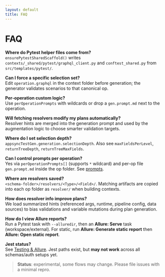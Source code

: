 ```yaml
---
layout: default
title: FAQ
---
```


# FAQ

**Where do Pytest helper files come from?**\
`ensurePytestSharedScaffold()` writes `contexts/_shared/pytest/graphql_client.py` and `conftest_shared.py` from `src/templates/pytest/`.

**Can I force a specific selection set?**\
Edit `operation.graphql` in the context folder before generation; the generator validates scenarios to that canonical op.

**Per‑operation custom logic?**\
Use `perOperationPrompts` with wildcards or drop a `gen.prompt.md` next to the operation.

**Will fetching resolvers modify my plans automatically?**\
Resolver hints are merged into the generation prompt and used by the augmentation logic to choose smarter validation targets.

**Where do I set selection depth?**  
`appsyncTestGen.generation.selectionDepth`. Also see `maxFieldsPerLevel`, `returnTreeDepth`, `returnTreeMaxFields`.

**Can I control prompts per operation?**  
Yes via `perOperationPrompts[]` (supports `*` wildcard) and per-op file `gen.prompt.md` inside the op folder. See [prompts](prompts.md).

**Where are resolvers saved?**  
`<schema-folder>/resolvers/<Type>/<Field>/`. Matching artifacts are copied into each op folder as `resolver/` when building contexts.

**How does resolver info improve plans?**  
We load summarized hints (referenced args, runtime, pipeline config, data sources) to bias validations and variable mutations during plan generation.

**How do I view Allure reports?**  
Run a Pytest task with `--alluredir`, then an **Allure: Serve** task (workspace/external). For static, run **Allure: Generate static report** then **Allure: Open static report**.

**Jest status?**  
See [Testing & Allure](testing.md). Jest paths exist, but **may not work** across all schemas/auth setups yet.


> **Status**: experimental, some flows may change. Please file issues with a minimal repro.

